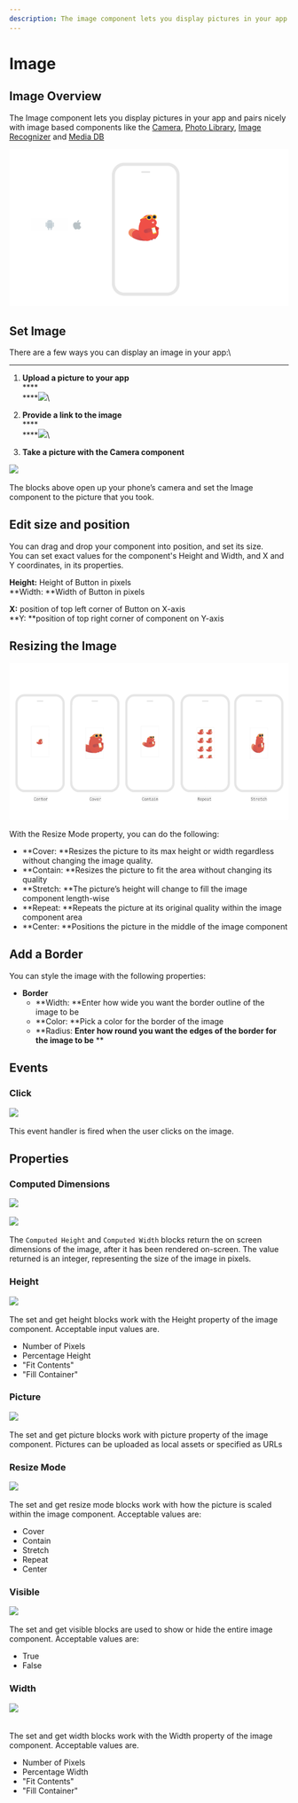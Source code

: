 ```yaml
---
description: The image component lets you display pictures in your app.
---
```


# Image

## Image Overview

The Image component lets you display pictures in your app and pairs nicely with image based components like the [Camera](camera.md), [Photo Library](camera.md#use-image-from-photo-library), [Image Recognizer](camera.md#image-recognition) and [Media DB](camera.md#upload-image-to-the-cloud)

![](.gitbook/assets/image-fig-1.png)

## Set Image

There are a few ways you can display an image in your app:\
****

1. **Upload a picture to your app**\
   ****\
   ****![](https://lh3.googleusercontent.com/q4lZ\_0EQDXPqxKesgd0G61kHJBrFWxqGkZWJpBw6Bz3qy39OdFVIN-JtL1f-fiJsBnGYD0Y8QFGlEbMnC9PewzAe0jHO7LhXh60vkt3-x0za-r-VIKyvPJfMfu7EACxpHKyYkX4T)\

2. **Provide a link to the image**\
   ****\
   ****![](https://lh6.googleusercontent.com/Qgxd14OTm3vZowwQsZ6-2uE2UozbUonGywxOOkr3Pozhia7jNDIw9\_o-1CxsfEtynzkusC87RG9sCIcfsvzQ\_3YGDvN6nZcG1hOVGbFhdQRN2FHmPQbYEBYgNDfFgL2v3x2kAauW)\

3. **Take a picture with the Camera component**

![](.gitbook/assets/take\_photo.png)

The blocks above open up your phone’s camera and set the Image component to the picture that you took.&#x20;

## Edit size and position

You can drag and drop your component into position, and set its size. \
You can set exact values for the component's Height and Width, and X and Y coordinates, in its properties.

**Height:** Height of Button in pixels\
**Width: **Width of Button in pixels

**X:** position of top left corner of Button on X-axis\
**Y: **position of top right corner of component on Y-axis

## Resizing the Image

![](.gitbook/assets/image-fig-3.png)

With the Resize Mode property, you can do the following:

* **Cover: **Resizes the picture to its max height or width regardless without changing the image quality.
* **Contain: **Resizes the picture to fit the area without changing its quality
* **Stretch: **The picture’s height will change to fill the image component length-wise
* **Repeat: **Repeats the picture at its original quality within the image component area
* **Center: **Positions the picture in the middle of the image component

## Add a Border

You can style the image with the following properties:

* **Border**
  * **Width: **Enter how wide you want the border outline of the image to be&#x20;
  * **Color: **Pick a color for the border of the image
  * **Radius: **Enter how round you want the edges of the border for the image to be** **

## Events

### Click

![](.gitbook/assets/image\_click.png)

This event handler is fired when the user clicks on the image.

## Properties

### Computed Dimensions

![](<.gitbook/assets/screen-shot-2021-04-08-at-4.19.37-pm-copy (2).jpg>)

![](<.gitbook/assets/screen-shot-2021-04-08-at-4.19.37-pm-copy (1).jpg>)

The `Computed Height` and `Computed Width` blocks return the on screen dimensions of the image, after it has been rendered on-screen. The value returned is an integer, representing the size of the image in pixels.

### Height&#x20;

![](<.gitbook/assets/screen-shot-2021-04-08-at-4.19.37-pm-copy (3).jpg>)

The set and get height blocks work with the Height property of the image component. Acceptable input values are.&#x20;

* Number of Pixels
* Percentage Height
* "Fit Contents"
* "Fill Container"

### Picture&#x20;

![](.gitbook/assets/picture.png)

The set and get picture blocks work with picture property of the image component. Pictures can be uploaded as local assets or specified as URLs&#x20;

### Resize Mode&#x20;

![](<.gitbook/assets/resize\_mode (1).png>)

The set and get resize mode blocks work with how the picture is scaled within the image component. Acceptable values are:

* Cover
* Contain
* Stretch
* Repeat
* Center

### Visible&#x20;

![](<.gitbook/assets/visible (12).png>)

The set and get visible blocks are used to show or hide the entire image component. Acceptable values are:

* True
* False

### Width

![](.gitbook/assets/screen-shot-2021-04-08-at-4.19.37-pm-copy.jpg)

\
The set and get width blocks work with the Width property of the image component. Acceptable values are.‌

* Number of Pixels
* Percentage Width
* "Fit Contents"
* "Fill Container"

